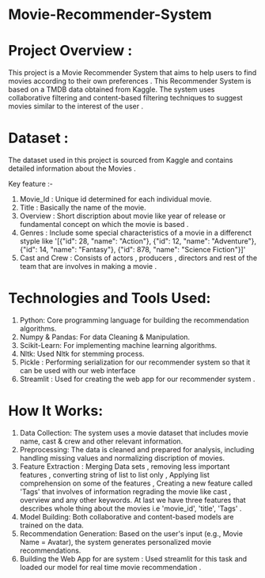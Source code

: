 # Movie-Recommender-System

# Project Overview :
This project is a Movie Recommender System that aims to help users to find movies according to their own preferences . This Recommender System is based on a TMDB data obtained from Kaggle. The system uses collaborative filtering and content-based filtering techniques to suggest movies similar to the interest of the user .

# Dataset :
The dataset used in this project is sourced from Kaggle and contains detailed information about the Movies .

Key feature :-
1. Movie_Id : Unique id determined for each individual movie.
2. Title : Basically the name of the movie.
3. Overview : Short discription about movie like year of release or fundamental concept on which the movie is based .
4. Genres : Include some special characteristics of a movie in a differenct styple like '[{"id": 28, "name": "Action"}, {"id": 12, "name": "Adventure"}, {"id": 14, "name": "Fantasy"}, {"id": 878, "name": "Science Fiction"}]'
5. Cast and Crew : Consists of actors , producers , directors and rest of the team that are involves in making a movie .

# Technologies and Tools Used:

1. Python: Core programming language for building the recommendation algorithms.
2. Numpy & Pandas: For data Cleaning & Manipulation.
3. Scikit-Learn: For implementing machine learning algorithms.
4. Nltk: Used Nltk for stemming process.
5. Pickle : Performing serialization for our recommender system so that it can be used with our web interface
6. Streamlit : Used for creating the web app for our recommender system .

# How It Works:

1. Data Collection: The system uses a movie dataset that includes movie name, cast & crew and other relevant information.
2. Preprocessing: The data is cleaned and prepared for analysis, including handling missing values and normalizing discription of movies.
3. Feature Extraction : Merging Data sets , removing less important features , converting string of list to list only , Applying list comprehension on some of the features , Creating a new feature called 'Tags' that involves of information regrading the movie like cast , overview and any other keywords. At last we have three features that describes whole thing about the movies i.e 'movie_id', 'title', 'Tags' .
4. Model Building: Both collaborative and content-based models are trained on the data.
5. Recommendation Generation: Based on the user's input (e.g., Movie Name = Avatar), the system generates personalized movie recommendations.
6. Building the Web App for are system  : Used streamlit for this task and loaded our model for real time movie recommendation .

